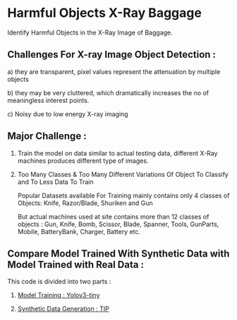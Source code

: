 # Harmful Objects X-Ray Baggage
Identify Harmful Objects in the X-Ray Image of Baggage. 

## Challenges For X-ray Image Object Detection :
 
a) they are transparent, pixel values represent the attenuation by multiple objects

b) they may be very cluttered, which dramatically increases the no of meaningless interest points.

c) Noisy due to low energy X-ray imaging


## Major Challenge : 

1) Train the model on data similar to actual testing data, different X-Ray machines produces different type of images.

2) Too Many Classes & Too Many Different Variations Of Object To Classify and To Less Data To Train

   Popular Datasets available For Training mainly contains only 4 classes of Objects: Knife, Razor/Blade, Shuriken and Gun 
   
   But actual machines used at site contains more than 12 classes of objects : Gun, Knife, Bomb, Scissor, Blade, Spanner,
   Tools, GunParts, Mobile, BatteryBank, Charger, Battery etc.


## Compare Model Trained With Synthetic Data with Model Trained with Real Data :

This code is divided into two parts :

1) [Model Training : Yolov3-tiny ](darknet_yolov3-tiny/README.md)

2) [Synthetic Data Generation : TIP](TIP/Readme.md)




